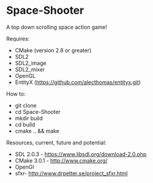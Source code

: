 Space-Shooter
=============

A top down scrolling space action game!

Requires:
* CMake (version 2.8 or greater)
* SDL2
* SDL2_image
* SDL2_mixer
* OpenGL
* EntityX (https://github.com/alecthomas/entityx.git)

How to:
* git clone
* cd Space-Shooter
* mkdir build
* cd build
* cmake .. && make

Resources, current, future and potential:
* SDL 2.0.3 - https://www.libsdl.org/download-2.0.php
* CMake 3.0.1 - http://www.cmake.org/
* OpenGl
* sfxr- http://www.drpetter.se/project_sfxr.html
